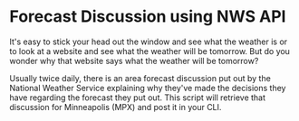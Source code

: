 # Forecast Discussion using NWS API

It's easy to stick your head out the window and see what the weather is or to look at a website and see what the weather will be tomorrow.  But do you wonder why that website says what the weather will be tomorrow?  

Usually twice daily, there is an area forecast discussion put out by the National Weather Service explaining why they've made the decisions they have regarding the forecast they put out.  This script will retrieve that discussion for Minneapolis (MPX) and post it in your CLI.  
